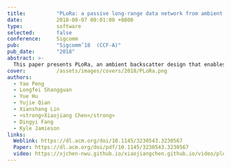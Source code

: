 ```yaml
---
title:          "PLoRa: a passive long-range data network from ambient LoRa transmissions"
date:           2018-08-07 00:01:00 +0800
type:           software
selected:       false
conference:     Sigcomm
pub:            "Sigcomm’18  (CCF-A)"
pub_date:       "2018"
abstract: >-
  This paper presents PLoRa, an ambient backscatter design that enables long-range wireless connectivity for batteryless IoT devices. PLoRa takes ambient LoRa transmissions as the excitation signals, conveys data by modulating an excitation signal into a new standard LoRa "chirp" signal, and shifts this new signal to a different LoRa channel to be received at a gateway faraway. PLoRa achieves this by a holistic RF front-end hardware and software design, including a low-power packet detection circuit, a blind chirp modulation algorithm and a low-power energy management circuit. To form a complete ambient LoRa backscatter network, we integrate a light-weight backscatter signal decoding algorithm with a MAC-layer protocol that work together to make coexistence of PLoRa tags and active LoRa nodes possible in the network. We prototype PLoRa on a four-layer printed circuit board, and test it in various outdoor and indoor environments. Our experimental results demonstrate that our prototype PCB PLoRa tag can backscatter an ambient LoRa transmission sent from a nearby LoRa node (20 cm away) to a gateway up to 1.1 km away, and deliver 284 bytes data every 24 minutes indoors, or every 17 minutes outdoors. We also simulate a 28-nm low-power FPGA based prototype whose digital baseband processor achieves 220 μW power consumption.
cover:          /assets/images/covers/2018/PLoRa.png
authors:
  - Yao Peng
  - Longfei Shangguan
  - Yue Hu
  - Yujie Qian
  - Xianshang Lin
  - <strong>Xiaojiang Chen</strong>
  - Dingyi Fang
  - Kyle Jamieson
links:
  Weblink: https://dl.acm.org/doi/10.1145/3230543.3230567
  Paper: https://dl.acm.org/doi/pdf/10.1145/3230543.3230567
  video: https://xjchen-nwu.github.io/xiaojiangchen.github.io/video/plora/plora.html
---
```


